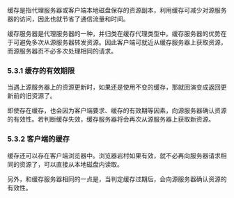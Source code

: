 缓存是指代理服务器或客户端本地磁盘保存的资源副本，利用缓存可减少对源服务器的访问，因此也就节省了通信流量和时间。

缓存服务器是代理服务器的一种，并归类在缓存代理类型中。缓存服务器的优势在于可避免多次从源服务器转发资源。因此客户端可就近从缓存服务器上获取资源，而源服务器页不必多次处理相同的请求。

### 5.3.1 缓存的有效期限
当遇上源服务器上的资源更新时，如果还是使用不变的缓存，那就回演变成返回更新前的旧资源了。

即使存在缓存，也会因为客户端要求、缓存的有效期等因素，向源服务器确认资源的有效性。若判断缓存失效，缓存服务器将会再次从源服务器上获取新资源。

### 5.3.2 客户端的缓存
缓存还可以存在客户端浏览器中。浏览器岩村如果有效，就不必再向服务器请求相同的资源了，可以直接从本地磁盘内读取。

另外，和缓存服务器相同的一点是，当判定缓存过期后，会向源服务器确认资源的有效性。